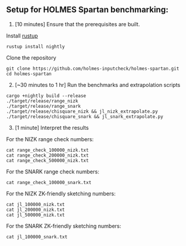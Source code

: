 ## Setup for HOLMES Spartan benchmarking:

1. [10 minutes] Ensure that the prerequisites are built.

Install [rustup](https://rustup.rs/)
```
rustup install nightly
```

Clone the repository
```
git clone https://github.com/holmes-inputcheck/holmes-spartan.git
cd holmes-spartan
```

2. [~30 minutes to 1 hr] Run the benchmarks and extrapolation scripts

```
cargo +nightly build --release
./target/release/range_nizk
./target/release/range_snark
./target/release/chisquare_nizk && jl_nizk_extrapolate.py
./target/release/chisquare_snark && jl_snark_extrapolate.py
```

3. [1 minute] Interpret the results

For the NIZK range check numbers:
```
cat range_check_100000_nizk.txt
cat range_check_200000_nizk.txt
cat range_check_500000_nizk.txt
```

For the SNARK range check numbers:
```
cat range_check_100000_snark.txt
```

For the NIZK ZK-friendly sketching numbers:
```
cat jl_100000_nizk.txt
cat jl_200000_nizk.txt
cat jl_500000_nizk.txt
```

For the SNARK ZK-friendly sketching numbers:
```
cat jl_100000_snark.txt
```
